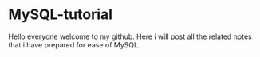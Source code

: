 # MySQL-tutorial
Hello everyone welcome to my github. Here i will post all the related notes that i have prepared for ease of MySQL.
